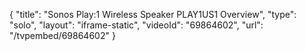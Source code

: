 {
    "title": "Sonos Play:1 Wireless Speaker PLAY1US1 Overview",
    "type": "solo",
    "layout": "iframe-static",
    "videoId": "69864602",
    "url": "\/tvpembed\/69864602"
}